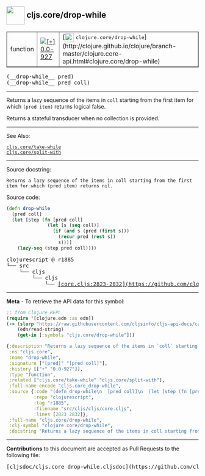 ## <img width="48px" valign="middle" src="http://i.imgur.com/Hi20huC.png"> cljs.core/drop-while

 <table border="1">
<tr>

<td>function</td>
<td><a href="https://github.com/cljsinfo/cljs-api-docs/tree/0.0-927"><img valign="middle" alt="[+] 0.0-927" src="https://img.shields.io/badge/+-0.0--927-lightgrey.svg"></a> </td>
<td>
[<img height="24px" valign="middle" src="http://i.imgur.com/1GjPKvB.png"> <samp>clojure.core/drop-while</samp>](http://clojure.github.io/clojure/branch-master/clojure.core-api.html#clojure.core/drop-while)
</td>
</tr>
</table>

 <samp>
(__drop-while__ pred)<br>
</samp>
 <samp>
(__drop-while__ pred coll)<br>
</samp>

---

Returns a lazy sequence of the items in `coll` starting from the first item for
which `(pred item)` returns logical false.

Returns a stateful transducer when no collection is provided.

---


See Also:

[`cljs.core/take-while`](cljs.core_take-while.md)<br>
[`cljs.core/split-with`](cljs.core_split-with.md)<br>

---

Source docstring:

```
Returns a lazy sequence of the items in coll starting from the first
item for which (pred item) returns nil.
```

Source code:

```clj
(defn drop-while
  [pred coll]
  (let [step (fn [pred coll]
               (let [s (seq coll)]
                 (if (and s (pred (first s)))
                   (recur pred (rest s))
                   s)))]
    (lazy-seq (step pred coll))))
```

 <pre>
clojurescript @ r1885
└── src
    └── cljs
        └── cljs
            └── <ins>[core.cljs:2823-2832](https://github.com/clojure/clojurescript/blob/r1885/src/cljs/cljs/core.cljs#L2823-L2832)</ins>
</pre>


---

__Meta__ - To retrieve the API data for this symbol:

```clj
;; from Clojure REPL
(require '[clojure.edn :as edn])
(-> (slurp "https://raw.githubusercontent.com/cljsinfo/cljs-api-docs/catalog/cljs-api.edn")
    (edn/read-string)
    (get-in [:symbols "cljs.core/drop-while"]))
```

```clj
{:description "Returns a lazy sequence of the items in `coll` starting from the first item for\nwhich `(pred item)` returns logical false.\n\nReturns a stateful transducer when no collection is provided.",
 :ns "cljs.core",
 :name "drop-while",
 :signature ["[pred]" "[pred coll]"],
 :history [["+" "0.0-927"]],
 :type "function",
 :related ["cljs.core/take-while" "cljs.core/split-with"],
 :full-name-encode "cljs.core_drop-while",
 :source {:code "(defn drop-while\n  [pred coll]\n  (let [step (fn [pred coll]\n               (let [s (seq coll)]\n                 (if (and s (pred (first s)))\n                   (recur pred (rest s))\n                   s)))]\n    (lazy-seq (step pred coll))))",
          :repo "clojurescript",
          :tag "r1885",
          :filename "src/cljs/cljs/core.cljs",
          :lines [2823 2832]},
 :full-name "cljs.core/drop-while",
 :clj-symbol "clojure.core/drop-while",
 :docstring "Returns a lazy sequence of the items in coll starting from the first\nitem for which (pred item) returns nil."}

```

---

__Contributions__ to this document are accepted as Pull Requests to the following file:

 <pre>
[cljsdoc/cljs.core_drop-while.cljsdoc](https://github.com/cljsinfo/cljs-api-docs/blob/master/cljsdoc/cljs.core_drop-while.cljsdoc)
</pre>


